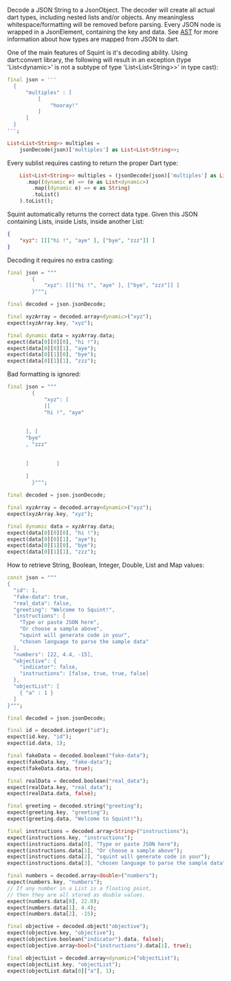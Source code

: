 Decode a JSON String to a JsonObject.
The decoder will create all actual dart types, including nested lists and/or objects.
Any meaningless whitespace/formatting will be removed before parsing. Every JSON node is 
wrapped in a JsonElement, containing the key and data. See [AST](ast.md) for more
information about how types are mapped from JSON to dart.

One of the main features of Squint is it's decoding ability.
Using dart:convert library, the following will result in an exception
(type 'List\<dynamic>' is not a subtype of type 'List<List\<String>>' in type cast):

```dart
final json = '''
  {
      "multiples" : [
          [
              "hooray!"
          ]
      ]
  }
''';

List<List<String>> multiples = 
    jsonDecode(json)['multiples'] as List<List<String>>;
```

Every sublist requires casting to return the proper Dart type:

```dart
    List<List<String>> multiples = (jsonDecode(json)['multiples'] as List<dynamic>)
      .map((dynamic e) => (e as List<dynamic>)
        .map((dynamic e) => e as String)
        .toList()
    ).toList();
```

Squint automatically returns the correct data type. Given this JSON containing Lists, 
inside Lists, inside another List:

```json
{
    "xyz": [[["hi !", "aye" ], ["bye", "zzz"]] ]
}

```

Decoding it requires no extra casting:

```dart
final json = """
        {
            "xyz": [[["hi !", "aye" ], ["bye", "zzz"]] ]
        }""";

final decoded = json.jsonDecode;

final xyzArray = decoded.array<dynamic>("xyz");
expect(xyzArray.key, "xyz");

final dynamic data = xyzArray.data;
expect(data[0][0][0], "hi !");
expect(data[0][0][1], "aye");
expect(data[0][1][0], "bye");
expect(data[0][1][1], "zzz");
```

Bad formatting is ignored:

```dart
final json = """
        {
            "xyz": [
            [[
            "hi !", "aye" 
            
            
      ], [
      "bye"
      , "zzz"
      
      
      ]         ] 
      
      ]
        }""";

final decoded = json.jsonDecode;

final xyzArray = decoded.array<dynamic>("xyz");
expect(xyzArray.key, "xyz");

final dynamic data = xyzArray.data;
expect(data[0][0][0], "hi !");
expect(data[0][0][1], "aye");
expect(data[0][1][0], "bye");
expect(data[0][1][1], "zzz");
```

How to retrieve String, Boolean, Integer, Double, List and Map values:


```dart
const json = """
{
  "id": 1,
  "fake-data": true,
  "real_data": false,
  "greeting": "Welcome to Squint!",
  "instructions": [
    "Type or paste JSON here",
    "Or choose a sample above",
    "squint will generate code in your",
    "chosen language to parse the sample data"
  ],
  "numbers": [22, 4.4, -15],
  "objective": { 
    "indicator": false,
    "instructions": [false, true, true, false]
  },
  "objectList": [
    { "a" : 1 }
  ]
}""";

final decoded = json.jsonDecode;

final id = decoded.integer("id");
expect(id.key, "id");
expect(id.data, 1);

final fakeData = decoded.boolean("fake-data");
expect(fakeData.key, "fake-data");
expect(fakeData.data, true);

final realData = decoded.boolean("real_data");
expect(realData.key, "real_data");
expect(realData.data, false);

final greeting = decoded.string("greeting");
expect(greeting.key, "greeting");
expect(greeting.data, "Welcome to Squint!");

final instructions = decoded.array<String>("instructions");
expect(instructions.key, "instructions");
expect(instructions.data[0], "Type or paste JSON here");
expect(instructions.data[1], "Or choose a sample above");
expect(instructions.data[2], "squint will generate code in your");
expect(instructions.data[3], "chosen language to parse the sample data");

final numbers = decoded.array<double>("numbers");
expect(numbers.key, "numbers");
// If any number in a List is a floating point,
// then they are all stored as double values.
expect(numbers.data[0], 22.0);
expect(numbers.data[1], 4.4);
expect(numbers.data[2], -15);

final objective = decoded.object("objective");
expect(objective.key, "objective");
expect(objective.boolean("indicator").data, false);
expect(objective.array<bool>("instructions").data[1], true);

final objectList = decoded.array<dynamic>("objectList");
expect(objectList.key, "objectList");
expect(objectList.data[0]["a"], 1);
```